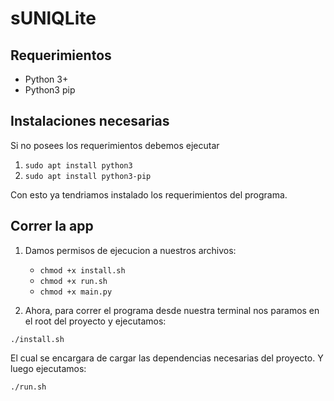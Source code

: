 # sUNlQLite

## Requerimientos
- Python 3+
- Python3 pip

## Instalaciones necesarias
Si no posees los requerimientos debemos ejecutar

1. `sudo apt install python3`
2. `sudo apt install python3-pip`

Con esto ya tendriamos instalado los requerimientos del programa.

## Correr la app
1. Damos permisos de ejecucion a nuestros archivos:

   - `chmod +x install.sh`
   - `chmod +x run.sh`
   - `chmod +x main.py`

2. Ahora, para correr el programa desde nuestra terminal nos paramos en el root del proyecto y ejecutamos:

`./install.sh`

El cual se encargara de cargar las dependencias necesarias del proyecto. Y luego ejecutamos:

`./run.sh`
